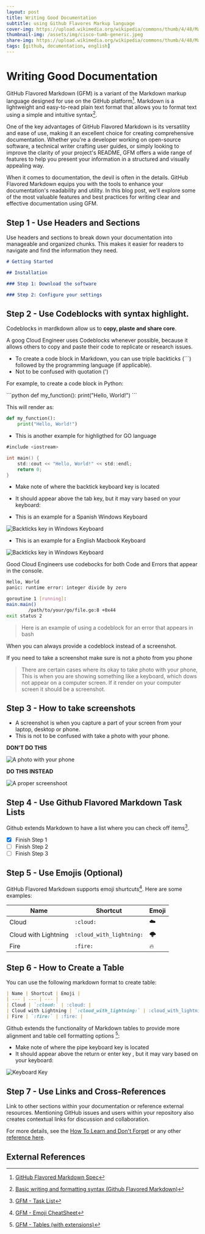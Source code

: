 ```yaml
---
layout: post
title: Writing Good Documentation
subtitle: using Github Flavores Markup language
cover-img: https://upload.wikimedia.org/wikipedia/commons/thumb/4/48/Markdown-mark.svg/1200px-Markdown-mark.svg.png
thumbnail-img: /assets/img/cisco-tumb-generic.jpeg
share-img: https://upload.wikimedia.org/wikipedia/commons/thumb/4/48/Markdown-mark.svg/1200px-Markdown-mark.svg.png
tags: [github, documentation, english]
---
```


# Writing Good Documentation

GitHub Flavored Markdown (GFM) is a variant of the Markdown markup language designed for use on the GitHub platform[^1]. Markdown is a lightweight and easy-to-read plain text format that allows you to format text using a simple and intuitive syntax[^2]. 

One of the key advantages of GitHub Flavored Markdown is its versatility and ease of use, making it an excellent choice for creating comprehensive documentation. Whether you're a developer working on open-source software, a technical writer crafting user guides, or simply looking to improve the clarity of your project's README, GFM offers a wide range of features to help you present your information in a structured and visually appealing way.

When it comes to documentation, the devil is often in the details. GitHub Flavored Markdown equips you with the tools to enhance your documentation's readability and utility. In this blog post, we'll explore some of the most valuable features and best practices for writing clear and effective documentation using GFM.

## Step 1 - Use Headers and Sections

Use headers and sections to break down your documentation into manageable and organized chunks. This makes it easier for readers to navigate and find the information they need.

``` md
# Getting Started

## Installation

### Step 1: Download the software

### Step 2: Configure your settings
```


## Step 2 - Use Codeblocks with syntax highlight.

Codeblocks in mardkdown allow us to **copy, plaste and share core**. 

A goog Cloud Engineer uses Codeblocks whenever possible, because it allows others to copy and paste their code to replicate or research issues.



- To create a code block in Markdown, you can use triple backticks (```) followed by the programming language (if applicable).
- Not to be confused with quotation (')

For example, to create a code block in Python:

\```python
def my_function():
    print("Hello, World!")
\```

This will render as:

```python
def my_function():
    print("Hello, World!")
```

- This is another example for highligthed for GO language

``` go
#include <iostream>

int main() {
    std::cout << "Hello, World!" << std::endl;
    return 0;
}
```

- Make note of where the backtick keyboard key is located
- It should appear above the tab key, but it may vary based on your keyboard:

- This is an example for a Spanish Windows Keyboard 

![Backticks key in Windows Keyboard](/assets/img/backtick-WindowsSPA.jpgbacktick-WindowsSPA.jpg "Backticks key in Windows Keyboard")

- This is an example for a English Macbook Keyboard

![Backticks key in Windows Keyboard](/assets/img/backtick-MacENG.jpg "Backticks key in Windows Keyboard")

Good Cloud Engineers use codebocks for both Code and Errors that appear in the console.

```bash
Hello, World
panic: runtime error: integer divide by zero

goroutine 1 [running]:
main.main()
        /path/to/your/go/file.go:8 +0x44
exit status 2
```

> Here is an example of using a codeblock for an error that appears in bash

When you can always provide a codeblock instead of a screenshot.

If you need to take a screenshot make sure is not a photo from you phone

> There are certain cases where its okay to take photo with your phone, This is when you are showing something like a keyboard, which dows not appear on a computer screen. If it render on your computer screen it should be a screenshot.

## Step 3 - How to take screenshots

- A screenshot is when you capture a part of your screen from your laptop, desktop or phone.
- This is not to be confused with take a photo with your phone.

**DON'T DO THIS**

![A photo with your phone](/assets/img/phone_photo.jpg)

**DO THIS INSTEAD**

![A proper screenshoot](/assets/img/Screenshot.jpg)

## Step 4 - Use Github Flavored Markdown Task Lists

Github extends Markdown to have a list where you can check off items[^3].

- [x] Finish Step 1
- [ ] Finish Step 2
- [ ] Finish Step 3

## Step 5 - Use Emojis (Optional)

GitHub Flavored Markdown supports emoji shurtcuts[^4]. Here are some examples:

| Name | Shortcut | Emoji |
| --- | --- | --- |
| Cloud | `:cloud:` | :cloud: |
| Cloud with Lightning | `:cloud_with_lightning:` | :cloud_with_lightning: |
| Fire | `:fire:` | :fire: |

## Step 6 - How to Create a Table

You can use the following markdown format to create table:

```md
| Name | Shortcut | Emoji |
| --- | --- | --- |
| Cloud | `:cloud:` | :cloud: |
| Cloud with Lightning | `:cloud_with_lightning:` | :cloud_with_lightning: |
| Fire | `:fire:` | :fire: |
```

Github extends the functionality of Markdown tables to provide more alignment and table cell formatting options [^5]:

- Make note of where the pipe keyboard key is located
- It should appear above the return or enter key , but it may vary based on your keyboard:

![Keyboard Key](/assets/img/Pipe-MacENG.jpg)

## Step 7 - Use Links and Cross-References

Link to other sections within your documentation or reference external resources. Mentioning GitHub issues and users within your repository also creates contextual links for discussion and collaboration.

For more details, see the [How To Learn and Don't Forget](/how-to-learn/and-not-forget.md)
or any other [reference here](#external-references).


## External References

[^1]: [GitHub Flavored Markdown Spec](https://github.github.com/gfm/)

[^2]: [Basic writing and formatting syntax (Github Flavored Markdown)](https://docs.github.com/en/get-started/writing-on-github/getting-started-with-writing-and-formatting-on-github/basic-writing-and-formatting-syntax)

[^3]: [GFM - Task List](https://docs.github.com/en/get-started/writing-on-github/getting-started-with-writing-and-formatting-on-github/basic-writing-and-formatting-syntax#task-lists)

[^4]: [GFM - Emoji CheatSheet](https://github.com/ikatyang/emoji-cheat-sheet)

[^5]: [GFM - Tables (with extensions)](https://github.github.com/gfm/#tables-extension-)